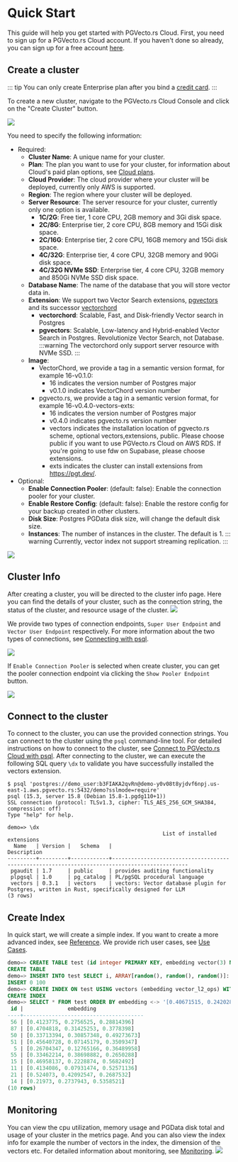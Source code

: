 # Quick Start

This guide will help you get started with PGVecto.rs Cloud. First, you need to sign up for a PGVecto.rs Cloud account. If you haven't done so already, you can sign up for a free account [here](../getting-started/sign-up.md).

## Create a cluster

::: tip
You can only create Enterprise plan after you bind a [credit card](../payment/credit-card.md).
:::

To create a new cluster, navigate to the PGVecto.rs Cloud Console and click on the "Create Cluster" button.

![](../images/after_login_in.png)

You need to specify the following information:
- Required:
  - **Cluster Name**: A unique name for your cluster.
  - **Plan**: The plan you want to use for your cluster, for information about Cloud's paid plan options, see [Cloud plans](../pricing/price-plan).
  - **Cloud Provider**: The cloud provider where your cluster will be deployed, currently only AWS is supported.
  - **Region**: The region where your cluster will be deployed.
  - **Server Resource**: The server resource for your cluster, currently only one option is available.
    - **1C/2G**: Free tier, 1 core CPU, 2GB memory and 3Gi disk space.
    - **2C/8G**: Enterprise tier, 2 core CPU, 8GB memory and 15Gi disk space.
    - **2C/16G**: Enterprise tier, 2 core CPU, 16GB memory and 15Gi disk space.
    - **4C/32G**: Enterprise tier, 4 core CPU, 32GB memory and 90Gi disk space.
    - **4C/32G NVMe SSD**: Enterprise tier, 4 core CPU, 32GB memory and 850Gi NVMe SSD disk space.
  - **Database Name**: The name of the database that you will store vector data in. 
  - **Extension**: We support two Vector Search extensions, [pgvectors](https://github.com/tensorchord/pgvecto.rs) and its successor [vectorchord](https://github.com/tensorchord/VectorChord)
    - **vectorchord**: Scalable, Fast, and Disk-friendly Vector search in Postgres
    - **pgvectors**: Scalable, Low-latency and Hybrid-enabled Vector Search in Postgres. Revolutionize Vector Search, not Database.
    :::warning
    The vectorchord only support server resource with NVMe SSD.
    :::
  - **Image**: 
    - VectorChord, we provide a tag in a semantic version format, for example 16-v0.1.0:
      - 16 indicates the version number of Postgres major
      - v0.1.0 indicates VectorChord version number
    - pgvecto.rs, we provide a tag in a semantic version format, for example 16-v0.4.0-vectors-exts:
      - 16 indicates the version number of Postgres major
      - v0.4.0 indicates pgvecto.rs version number
      - vectors indicates the installation location of pgvecto.rs scheme, optional vectors,extensions, public. Please choose public if you want to use PGVecto.rs Cloud on AWS RDS. If you're going to use fdw on Supabase, please choose extensions.
      - exts indicates the cluster can install extensions from https://pgt.dev/.
- Optional:
  - **Enable Connection Pooler**: (default: false): Enable the connection pooler for your cluster.
  - **Enable Restore Config**: (default: false): Enable the restore config for your backup created in other clusters. 
  - **Disk Size**: Postgres PGData disk size, will change the default disk size.
  - **Instances**: The number of instances in the cluster. The default is 1. 
  ::: warning
  Currently, vector index not support streaming replication.
  :::

![](../images/create_cluster.png)

## Cluster Info 

After creating a cluster, you will be directed to the cluster info page. Here you can find the details of your cluster, such as the connection string, the status of the cluster, and resource usage of the cluster.
![](../images/cluster_info.png)

We provide two types of connection endpoints, `Super User Endpoint` and `Vector User Endpoint` respectively. For more information about the two types of connections, see [Connecting with psql](../connect/connect-with-psql.md).

![](../images/two_types_connections.png)

If `Enable Connection Pooler` is selected when create cluster, you can get the pooler connection endpoint via clicking the `Show Pooler Endpoint` button.

![](../images/two_types_pooler_connections.png)

## Connect to the cluster

To connect to the cluster, you can use the provided connection strings. You can connect to the cluster using the `psql` command-line tool. For detailed instructions on how to connect to the cluster, see [Connect to PGVecto.rs Cloud with psql](../connect/connect-with-psql.md). After connecting to the cluster, we can execute the following SQL query `\dx` to validate you have successfully installed the vectors extension.

```shell
$ psql 'postgres://demo_user:b3FIAKA2qvRn@demo-y0v08t8yjdvf6npj.us-east-1.aws.pgvecto.rs:5432/demo?sslmode=require'
psql (15.3, server 15.8 (Debian 15.8-1.pgdg110+1))
SSL connection (protocol: TLSv1.3, cipher: TLS_AES_256_GCM_SHA384, compression: off)
Type "help" for help.

demo=> \dx
                                                 List of installed extensions
  Name   | Version |   Schema   |                                         Description
---------+---------+------------+----------------------------------------------------------------------------------------------
 pgaudit | 1.7     | public     | provides auditing functionality
 plpgsql | 1.0     | pg_catalog | PL/pgSQL procedural language
 vectors | 0.3.1   | vectors    | vectors: Vector database plugin for Postgres, written in Rust, specifically designed for LLM
(3 rows)
```

## Create Index

In quick start, we will create a simple index. If you want to create a more advanced index, see [Reference](../../reference/). We provide rich user cases, see [Use Cases](../../use-case/). 

```sql
demo=> CREATE TABLE test (id integer PRIMARY KEY, embedding vector(3) NOT NULL);
CREATE TABLE
demo=> INSERT INTO test SELECT i, ARRAY[random(), random(), random()]::real[] FROM generate_series(1, 100) i;
INSERT 0 100
demo=> CREATE INDEX ON test USING vectors (embedding vector_l2_ops) WITH (options = "[indexing.hnsw]");
CREATE INDEX
demo=> SELECT * FROM test ORDER BY embedding <-> '[0.40671515, 0.24202824, 0.37059402]' LIMIT 10;
 id |              embedding
----+--------------------------------------
 56 | [0.4123775, 0.2756525, 0.28814396]
 87 | [0.4704818, 0.31425253, 0.3778398]
 50 | [0.33713394, 0.30857348, 0.49273673]
 51 | [0.45640728, 0.07145179, 0.3509347]
  5 | [0.26704347, 0.12765166, 0.36489958]
 55 | [0.33462214, 0.38698882, 0.2650288]
 15 | [0.46958137, 0.2228874, 0.5682492]
 11 | [0.4134086, 0.07931474, 0.52571136]
 21 | [0.524073, 0.42092547, 0.2687532]
 14 | [0.21973, 0.2737943, 0.5358521]
(10 rows)
```

## Monitoring

You can view the cpu utilization, memory usage and PGData disk total and usage of your cluster in the metrics page. And you can also view the index info for example the number of vectors in the index, the dimension of the vectors etc. For detailed information about monitoring, see [Monitoring](../monitoring/monitoring.md).
![](../images/monitoring.png)